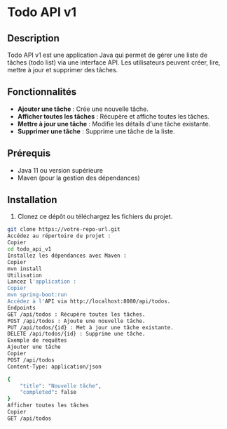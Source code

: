 # Todo API v1

## Description
Todo API v1 est une application Java qui permet de gérer une liste de tâches (todo list) via une interface API. Les utilisateurs peuvent créer, lire, mettre à jour et supprimer des tâches.

## Fonctionnalités
- **Ajouter une tâche** : Crée une nouvelle tâche.
- **Afficher toutes les tâches** : Récupère et affiche toutes les tâches.
- **Mettre à jour une tâche** : Modifie les détails d'une tâche existante.
- **Supprimer une tâche** : Supprime une tâche de la liste.

## Prérequis
- Java 11 ou version supérieure
- Maven (pour la gestion des dépendances)

## Installation
1. Clonez ce dépôt ou téléchargez les fichiers du projet.

```bash
git clone https://votre-repo-url.git
Accédez au répertoire du projet :
Copier
cd todo_api_v1
Installez les dépendances avec Maven :
Copier
mvn install
Utilisation
Lancez l'application :
Copier
mvn spring-boot:run
Accédez à l'API via http://localhost:8080/api/todos.
Endpoints
GET /api/todos : Récupère toutes les tâches.
POST /api/todos : Ajoute une nouvelle tâche.
PUT /api/todos/{id} : Met à jour une tâche existante.
DELETE /api/todos/{id} : Supprime une tâche.
Exemple de requêtes
Ajouter une tâche
Copier
POST /api/todos
Content-Type: application/json

{
    "title": "Nouvelle tâche",
    "completed": false
}
Afficher toutes les tâches
Copier
GET /api/todos
